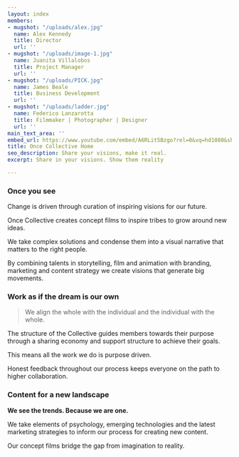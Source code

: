 ```yaml
---
layout: index
members:
- mugshot: "/uploads/alex.jpg"
  name: Alex Kennedy
  title: Director
  url: ''
- mugshot: "/uploads/image-1.jpg"
  name: Juanita Villalobos
  title: Project Manager
  url: ''
- mugshot: "/uploads/PICK.jpg"
  name: James Beale
  title: Business Development
  url: ''
- mugshot: "/uploads/ladder.jpg"
  name: Federico Lanzarotta
  title: Filmmaker | Photographer | Designer
  url: ''
main_text_area: ''
embed_url: https://www.youtube.com/embed/A6RLit5Bzgo?rel=0&vq=hd1080&showinfo=0&autoplay=1
title: Once Collective Home
seo_description: Share your visions, make it real.
excerpt: Share in your visions. Show them reality

---
```

### **Once you see**

Change is driven through curation of inspiring visions for our future.

Once Collective creates concept films to inspire tribes to grow around new ideas.

We take complex solutions and condense them into a visual narrative that matters to the right people.

By combining talents in storytelling, film and animation with branding, marketing and content strategy we create visions that generate big movements. 

### **Work as if the dream is our own**

> We align the whole with the individual and the individual with the whole.

The structure of the Collective guides members towards their purpose through a sharing economy and support structure to achieve their goals.

This means all the work we do is purpose driven.

Honest feedback throughout our process keeps everyone on the path to higher collaboration. 

### Content for a new landscape

**We see the trends. Because we are one.**

We take elements of psychology, emerging technologies and the latest marketing strategies to inform our process for creating new content.

Our concept films bridge the gap from imagination to reality.